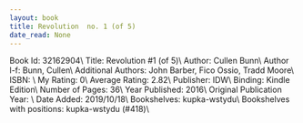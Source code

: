 ```yaml
---
layout: book
title: Revolution  no. 1 (of 5)
date_read: None
---
```


Book Id: 32162904\ 
Title: Revolution #1 (of 5)\ 
Author: Cullen Bunn\ 
Author l-f: Bunn, Cullen\ 
Additional Authors: John Barber, Fico Ossio, Tradd Moore\ 
ISBN: \ 
My Rating: 0\ 
Average Rating: 2.82\ 
Publisher: IDW\ 
Binding: Kindle Edition\ 
Number of Pages: 36\ 
Year Published: 2016\ 
Original Publication Year: \ 
Date Added: 2019/10/18\ 
Bookshelves: kupka-wstydu\ 
Bookshelves with positions: kupka-wstydu (#418)\ 

